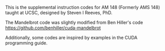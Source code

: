 This is the supplemental instruction codes for AM 148 (Formerly AMS 148) taught at UCSC, designed by Steven I Reeves, PhD.

The Mandelbrot code was slightly modified from Ben Hiller's code 
https://github.com/benhiller/cuda-mandelbrot

Additionally, some codes are inspired by examples in the CUDA programming guide. 
